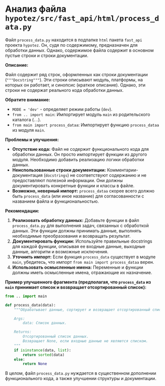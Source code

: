 # Анализ файла `hypotez/src/fast_api/html/process_data.py`

Файл `process_data.py` находится в подпапке `html` пакета `fast_api` проекта `hypotez`. Он, судя по содержимому, предназначен для обработки данных.  Однако, содержимое файла содержит в основном пустые строки и строки документации.

**Описание:**

Файл содержит ряд строк, оформленных как строки документации (`"""Docstring"""`). Эти строки описывают модуль, платформы, на которых он работает, и синопсис (краткое описание).  Однако, эти строки не содержат реального кода обработки данных.

**Обратите внимание:**

* `MODE = 'dev'` - определяет режим работы (`dev`).
* `from .. import main`: Импортирует модуль `main` из родительского каталога (`..`).
* `from main import process_dataa`: Импортирует функцию `process_dataa` из модуля `main`.

**Проблемы и улучшения:**

* **Отсутствие кода:** Файл не содержит функционального кода для обработки данных.  Он просто импортирует функции из другого модуля. Необходимо добавить реализацию логики обработки данных.
* **Неиспользованные строки документации:**  Комментарии-документация (`docstrings`) не соответствуют содержанию и не предоставляют полезной информации.  Они должны документировать конкретные функции и классы в файле.
* **Возможно, неверный импорт:**  `process_dataa` скорее всего должно быть `process_data` (или иное название) для согласованности с названием файла и функциональностью.

**Рекомендации:**

1. **Реализовать обработку данных:**  Добавьте функции в файл `process_data.py` для выполнения задач, связанных с обработкой данных.  Эти функции должны принимать данные, выполнять необходимые преобразования и возвращать результат.
2. **Документировать функции:** Используйте правильные docstrings для каждой функции, описывая ее входные данные, выходные данные, алгоритм и возможные исключения.
3. **Уточнить импорт:** Если функция `process_data` существует в модуле `main`, убедитесь, что импорт `from main import process_dataa` верен.
4. **Использовать осмысленные имена:**  Переменные и функции должны иметь осмысленные имена, отражающие их назначение.

**Пример улучшенного фрагмента (предполагая, что `process_data` из `main` принимает список и возвращает отсортированный список):**

```python
from .. import main

def process_data(data):
    """Обрабатывает данные, сортирует и возвращает отсортированный список.

    Args:
        data: Список данных.

    Returns:
        Отсортированный список данных.
        Возвращает None, если входные данные не являются списком.
    """
    if isinstance(data, list):
        return sorted(data)
    else:
        return None
```

В целом, файл `process_data.py` нуждается в существенном дополнении функционального кода, а также улучшении структуры и документации.
